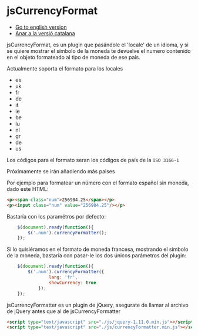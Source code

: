 jsCurrencyFormat
================

- [Go to english version](https://github.com/MarinaPlanells/jsCurrencyFormat/blob/master/README.md)
- [Anar a la versió catalana](https://github.com/MarinaPlanells/jsCurrencyFormat/blob/master/README_CAT.md)

jsCurrencyFormat, es un plugin que pasándole el 'locale' de un idioma, y si se quiere mostrar el símbolo de la moneda te devuelve el numero contenido en el objeto formateado al tipo de moneda de ese país.

Actualmente soporta el formato para los locales

- es
- uk
- fr
- de
- it
- ie
- be
- lu
- nl
- gr
- de
- us

Los códigos para el formato seran los códigos de país de la `ISO 3166-1`

Próximamente se irán añadiendo más paises

Por ejemplo para formatear un número con el formato español sin moneda, dado este HTML:

```html
<p><span class="num">256984.25</span></p>
<p><input class="num" value="256984.25"/></p>
```

Bastaría con los paramétros por defecto:

```js
    $(document).ready(function(){
        $('.num').currencyFormatter();
    });
```

Si lo quisiéramos en el formato de moneda francesa, mostrando el símbolo de la moneda, bastaría con pasar-le los dos únicos parámetros del plugin:

```js
    $(document).ready(function(){
        $('.num').currencyFormatter({
                lang: 'fr',
                showCurrency: true
            });
    });
```

jsCurrencyFormatter es un plugin de jQuery, asegurate de llamar al archivo de jQuery antes que al de jsCurrencyFormatter

```html
<script type="text/javascript" src="./js/jquery-1.11.0.min.js"></script>
<script type="text/javascript" src="./js/currencyFormatter.min.js"></script>
```
